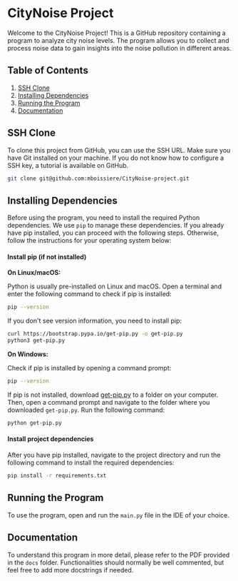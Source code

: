 # CityNoise Project

Welcome to the CityNoise Project! This is a GitHub repository containing a program to analyze city noise levels. The program allows you to collect and process noise data to gain insights into the noise pollution in different areas.

## Table of Contents
1. [SSH Clone](#ssh-clone)
2. [Installing Dependencies](#installing-dependencies)
3. [Running the Program](#running-the-program)
4. [Documentation](#documentation)

## SSH Clone

To clone this project from GitHub, you can use the SSH URL. 
Make sure you have Git installed on your machine.
If you do not know how to configure a SSH key, a tutorial is available on GitHub.

```bash
git clone git@github.com:mboissiere/CityNoise-project.git
```

## Installing Dependencies

Before using the program, you need to install the required Python dependencies. We use `pip` to manage these dependencies. If you already have pip installed, you can proceed with the following steps. Otherwise, follow the instructions for your operating system below:

#### Install pip (if not installed)

**On Linux/macOS:**

Python is usually pre-installed on Linux and macOS. Open a terminal and enter the following command to check if pip is installed:

```bash
pip --version
```

If you don't see version information, you need to install pip:

```bash
curl https://bootstrap.pypa.io/get-pip.py -o get-pip.py
python3 get-pip.py
```

**On Windows:**

Check if pip is installed by opening a command prompt:

```bash
pip --version
```

If pip is not installed, download [get-pip.py](https://bootstrap.pypa.io/get-pip.py) to a folder on your computer. Then, open a command prompt and navigate to the folder where you downloaded `get-pip.py`. Run the following command:

```bash
python get-pip.py
```

#### Install project dependencies

After you have pip installed, navigate to the project directory and run the following command to install the required dependencies:

```bash
pip install -r requirements.txt
```

## Running the Program

To use the program, open and run the `main.py` file in the IDE of your choice.


## Documentation

To understand this program in more detail, please refer to the PDF provided in the `docs` folder.
Functionalities should normally be well commented, but feel free to add more docstrings if needed.